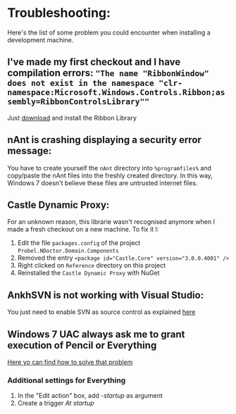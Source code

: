 # Troubleshooting: #
Here's the list of some problem you could encounter when installing a development machine.

## I've made my first checkout and I have compilation errors: `"The name "RibbonWindow" does not exist in the namespace "clr-namespace:Microsoft.Windows.Controls.Ribbon;assembly=RibbonControlsLibrary""` ##


Just [download](http://www.microsoft.com/download/en/details.aspx?id=11877) and install the Ribbon Library

## nAnt is crashing displaying a security error message: ##
You have to create yourself the `nAnt` directory into `%programfiles%` and copy/paste the nAnt files into the freshly created directory. In this way, Windows 7 doesn't believe these files are untrusted internet files.

## Castle Dynamic Proxy: ##
For an unknown reason, this librarie wasn't recognised anymore when I made a fresh checkout on a new machine.
To fix it I:
  1. Edit the file `packages.config` of the project `Probel.NDoctor.Domain.Components`
  1. Removed the entry `<package id="Castle.Core" version="3.0.0.4001" />`
  1. Right clicked on `Reference` directory on this project
  1. Reinstalled the `Castle Dynamic Proxy` with NuGet

## AnkhSVN is not working with Visual Studio: ##
You just need to enable SVN as source control as explained [here](http://stackoverflow.com/questions/3869404/ankhsvn-not-integrated-to-visual-studio-2010)

## Windows 7 UAC always ask me to grant execution of Pencil or Everything ##
[Here yo can find how to solve that problem](http://www.microsofttranslator.com/translate_url?doit=done&tt=url&intl=1&fr=bf-home&trurl=http://www.helmrohr.de/Guides/Vista/TaskCreate.htm&lp=de_en&btnTrUrl=%C3%9Cbersetzen)

### Additional settings for Everything ###

  1. In the "Edit action" box, add _-startup_ as argument
  1. Create a trigger _At startup_